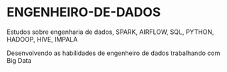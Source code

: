 # ENGENHEIRO-DE-DADOS
Estudos sobre engenharia de dados, SPARK, AIRFLOW, SQL, PYTHON, HADOOP, HIVE, IMPALA

Desenvolvendo as habilidades de engenheiro de dados trabalhando com Big Data
